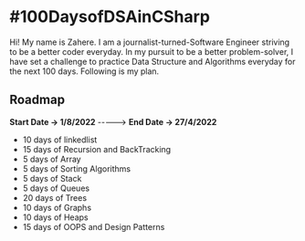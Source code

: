 # #100DaysofDSAinCSharp

Hi! My name is Zahere. I am a journalist-turned-Software Engineer striving to be a better coder everyday. In my pursuit to be a better problem-solver, I have set a challenge to practice Data Structure and Algorithms everyday for the next 100 days. Following is my plan. 

## Roadmap
**Start Date -> 1/8/2022** -----> **End Date -> 27/4/2022**
- 10 days of linkedlist 
- 15 days of Recursion and BackTracking
- 5 days of Array
- 5 days of Sorting Algorithms
- 5 days of Stack
- 5 days of Queues
- 20 days of Trees
- 10 days of Graphs
- 10 days of Heaps
- 15 days of OOPS and Design Patterns
